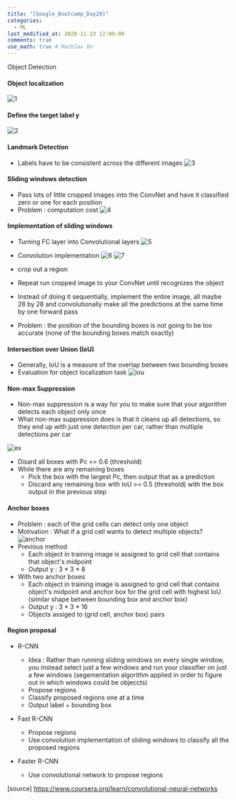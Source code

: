 ```yaml
---
title: "[Google_Bootcamp_Day20]"
categories: 
  - ML
last_modified_at: 2020-11-23 12:00:00
comments: true
use_math: true # MathJax On
---
```


Object Detection

#### Object localization
![1](https://user-images.githubusercontent.com/62474292/103161436-219f2600-4825-11eb-85e7-fe77ec7a3688.png)

#### Define the target label y
![2](https://user-images.githubusercontent.com/62474292/103161432-1cda7200-4825-11eb-92f1-c3302bbdb51d.png)

#### Landmark Detection
- Labels have to be consistent across the different images
![3](https://user-images.githubusercontent.com/62474292/103161437-22d05300-4825-11eb-836e-6cf03186ec84.png)

#### Sliding windows detection
- Pass lots of little cropped images into the ConvNet and have it classified zero or one for each position
- Problem : computation cost
![4](https://user-images.githubusercontent.com/62474292/103161452-44313f00-4825-11eb-8581-cceb6b15d8b6.png)

#### Implementation of sliding windows
- Turning FC layer into Convolutional layers
![5](https://user-images.githubusercontent.com/62474292/103161492-d5a0b100-4825-11eb-9305-76364fceb740.png)

- Convolution implementation
![6](https://user-images.githubusercontent.com/62474292/103161572-42687b00-4827-11eb-9776-e384c33153cc.png)
![7](https://user-images.githubusercontent.com/62474292/103161587-72178300-4827-11eb-8df1-78a17357e066.png)

- crop out a region
- Repeat run cropped image to your ConvNet until recognizes the object
- Instead of doing it sequentially, implement the entire image, all maybe 28 by 28 and convolutionally make all the predictions at the same time by one forward pass
- Problem : the position of the bounding boxes is not going to be too accurate (none of the bounding boxes match exactly)



#### Intersection over Union (IoU)
- Generally, IoU is a measure of the overlap between two bounding boxes
- Evaluation for object localization task
![iou](https://user-images.githubusercontent.com/62474292/103161690-ff0f0c00-4828-11eb-850c-ba56653c3a07.png)

#### Non-max Suppression
- Non-max suppression is a way for you to make sure that your algorithm detects each object only once
- What non-max suppression does is that it cleans up all detections, so they end up with just one detection per car, rather than multiple detections per car

![ex](https://user-images.githubusercontent.com/62474292/103188029-1eca3100-490a-11eb-8879-1a80d06d1a7d.png)

- Disard all boxes with Pc <= 0.6 (threshold)
- While there are any remaining boxes
  - Pick the box with the largest Pc, then output that as a prediction
  - Discard any remaining box with IoU >= 0.5 (threshold) with the box output in the previous step
  
#### Anchor boxes
- Problem : each of the grid cells can detect only one object
- Motivation : What if a grid cell wants to detect multiple objects?
![anchor](https://user-images.githubusercontent.com/62474292/103188817-4969b900-490d-11eb-9ab0-06a2c7d2e3d4.png)
- Previous method
  - Each object in training image is assigned to grid cell that contains that object's midpoint
  - Output y : 3 * 3 * 8
- With two anchor boxes
  - Each object in training image is assigned to grid cell that contains object's midpoint and anchor box for the grid cell with highest IoU (similar shape between bounding box and anchor box)
  - Output y : 3 * 3 * 16
  - Objects assiged to (grid cell, anchor box) pairs

#### Region proposal
- R-CNN
  - Idea : Rather than running sliding windows on every single window, you instead select just a few windows and run your classifier on just a few windows (segementation algorithm applied in order to figure out in which windows could be objeccts)
  - Propose regions
  - Classify proposed regions one at a time
  - Output label + bounding box

- Fast R-CNN
  - Propose regions
  - Use convolution implementation of sliding windows to classify all the proposed regions
- Faster R-CNN
  - Use convolutional network to propose regions


[source] https://www.coursera.org/learn/convolutional-neural-networks
